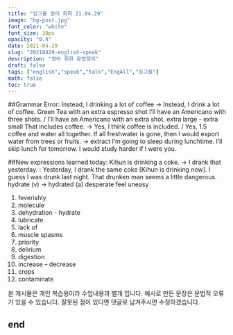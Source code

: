 ```yaml
---
title: "잉그올 영어 회화 21.04.29"
image: "bg-post.jpg"
font_color: "white"
font_size: 30px
opacity: "0.4"
date: 2021-04-29
slug: "20210429-english-speak"
description: "영어 회화 문법정리"
draft: false
tags: ["english","speak","talk","EngAll","잉그올"]
math: false
toc: true
---
```


##Grammar Error:
Instead, I drinking a lot of coffee → Instead, I drink a lot of coffee. 
Green Tea with an extra espresso shot
I’ll have an Americano with three shots. / I’ll have an Americano with an extra shot.
extra large - extra small
That includes coffee. → Yes, I think coffee is included. / Yes, 1.5 coffee and water all together.
If all freshwater is gone, then I would export water from trees or fruits.
→ extract
I’m going to sleep during lunchtime. I’ll skip lunch for tomorrow.
I would study harder if I were you.


##New expressions learned today: 
Kihun is drinking a coke. → I drank that yesterday. : Yesterday, I drank the same coke [Kihun is drinking now].
I guess I was drunk last night.
That drunken man seems a little dangerous. 
hydrate (v) → hydrated (a)
desperate
feel uneasy


1. 	feverishly
2. 	molecule
3. 	dehydration - hydrate
4. 	lubricate
5. 	lack of
6. 	muscle spasms
7. 	priority
8. 	delirium
9. 	digestion
10.  increase – decrease
11.  crops
12.  contaminate




본 게시물은 개인 복습용이라 수업내용과 별개 입니다.
예시로 만든 문장은 문법적 오류가 있을 수 있습니다. 
잘못된 점이 있다면 댓글로 남겨주시면 수정하겠습니다. 


## end
